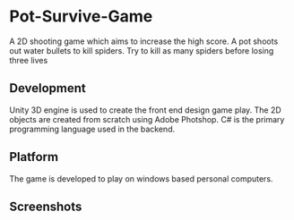# Pot-Survive-Game
A 2D shooting game which aims to increase the high score. A pot shoots out water bullets to kill spiders. Try to kill as many spiders before losing three lives

## Development
Unity 3D engine is used to create the front end design game play. The 2D objects are created from scratch using Adobe Photshop. C# is the primary programming language used in the backend.

## Platform

The game is developed to play on windows based personal computers.

## Screenshots
